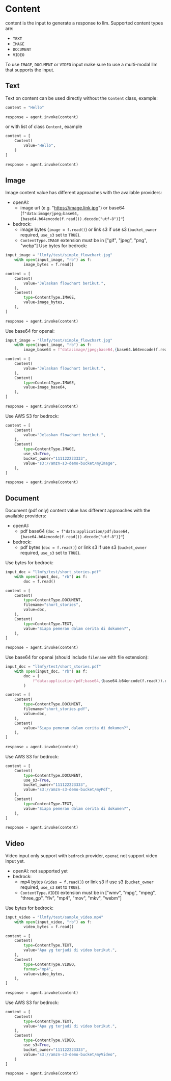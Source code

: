 # Content

content is the input to generate a response to llm. Supported content types are: 
- `TEXT`
- `IMAGE` 
- `DOCUMENT`
- `VIDEO` 

To use `IMAGE`, `DOCUMENT` or `VIDEO` input make sure to use a multi-modal llm that supports the input.

## Text

Text on content can be used directly without the `Content` class, example:

```python
content = "Hello"
       
response = agent.invoke(content) 
```

or with list of class `Content`, example

```python
content = [
    Content(
        value="Hello",
    )
]
       
response = agent.invoke(content) 
```

## Image

Image content value has different approaches with the available providers:

- openAI: 
  - image url (e.g. "https://image.link.jpg") or base64 (`f"data:image/jpeg;base64,{base64.b64encode(f.read()).decode("utf-8")}"`)
- bedrock: 
  - image bytes (`image = f.read()`) or link s3 if use s3 (`bucket_owner` required, `use_s3` set to `TRUE`).
  - `ContentType.IMAGE` extension must be in ["gif", "jpeg", "png", "webp"]
Use bytes for bedrock:
```python
input_image = "llmfy/test/simple_flowchart.jpg"
    with open(input_image, "rb") as f:
        image_bytes = f.read()

content = [
    Content(
        value="Jelaskan flowchart berikut.",
    ),
    Content(
        type=ContentType.IMAGE,
        value=image_bytes,
    ),
]
       
response = agent.invoke(content) 
```

Use base64 for openai:
```python
input_image = "llmfy/test/simple_flowchart.jpg"
    with open(input_image, "rb") as f:
        image_base64 = f"data:image/jpeg;base64,{base64.b64encode(f.read()).decode("utf-8")}"

content = [
    Content(
        value="Jelaskan flowchart berikut.",
    ),
    Content(
        type=ContentType.IMAGE,
        value=image_base64,
    ),
]
       
response = agent.invoke(content) 
```

Use AWS S3 for bedrock:
```python
content = [
    Content(
        value="Jelaskan flowchart berikut.",
    ),
    Content(
        type=ContentType.IMAGE,
        use_s3=True,
        bucket_owner="111122223333",
        value="s3://amzn-s3-demo-bucket/myImage",
    ),
]
       
response = agent.invoke(content) 
```


## Document

Document (pdf only) content value has different approaches with the available providers:

- openAI: 
  - pdf base64 (`doc = f"data:application/pdf;base64,{base64.b64encode(f.read()).decode("utf-8")}"`)
- bedrock: 
  - pdf bytes (`doc = f.read()`) or link s3 if use s3 (`bucket_owner` required, `use_s3` set to `TRUE`).

Use bytes for bedrock:
```python
input_doc = "llmfy/test/short_stories.pdf"
    with open(input_doc, "rb") as f:
        doc = f.read()

content = [
    Content(
        type=ContentType.DOCUMENT,
        filename="short_stories",
        value=doc,
    ),
    Content(
        type=ContentType.TEXT,
        value="Siapa pemeran dalam cerita di dokumen?",
    ),
]
       
response = agent.invoke(content) 
```

Use base64 for openai (should include `filename` with file extension):
```python
input_doc = "llmfy/test/short_stories.pdf"
    with open(input_doc, "rb") as f:
        doc = (
            f"data:application/pdf;base64,{base64.b64encode(f.read()).decode("utf-8")}"
        )

content = [
    Content(
        type=ContentType.DOCUMENT,
        filename="short_stories.pdf",
        value=doc,
    ),
    Content(
        value="Siapa pemeran dalam cerita di dokumen?",
    ),
]
       
response = agent.invoke(content) 
```

Use AWS S3 for bedrock:
```python
content = [
    Content(
        type=ContentType.DOCUMENT,
        use_s3=True,
        bucket_owner="111122223333",
        value="s3://amzn-s3-demo-bucket/myPdf",
    ),
    Content(
        type=ContentType.TEXT,
        value="Siapa pemeran dalam cerita di dokumen?",
    ),
]
       
response = agent.invoke(content) 
```


## Video

Video input only support with `bedrock` provider, `openai` not support video input yet.

- openAI: not supported yet
- bedrock: 
  - mp4 bytes (`video = f.read()`) or link s3 if use s3 (`bucket_owner` required, `use_s3` set to `TRUE`).
  - `ContentType.VIDEO` extension must be in ["wmv", "mpg", "mpeg", "three_gp", "flv", "mp4", "mov", "mkv", "webm"]

Use bytes for bedrock:
```python
input_video = "llmfy/test/sample_video.mp4"
    with open(input_video, "rb") as f:
        video_bytes = f.read()

content = [
    Content(
        type=ContentType.TEXT,
        value="Apa yg terjadi di video berikut.",
    ),
    Content(
        type=ContentType.VIDEO,
        format="mp4",
        value=video_bytes,
    ),
]
       
response = agent.invoke(content) 
```

Use AWS S3 for bedrock:
```python
content = [
    Content(
        type=ContentType.TEXT,
        value="Apa yg terjadi di video berikut.",
    ),
    Content(
        type=ContentType.VIDEO,
        use_s3=True,
        bucket_owner="111122223333",
        value="s3://amzn-s3-demo-bucket/myVideo",
    )
]
       
response = agent.invoke(content) 
```